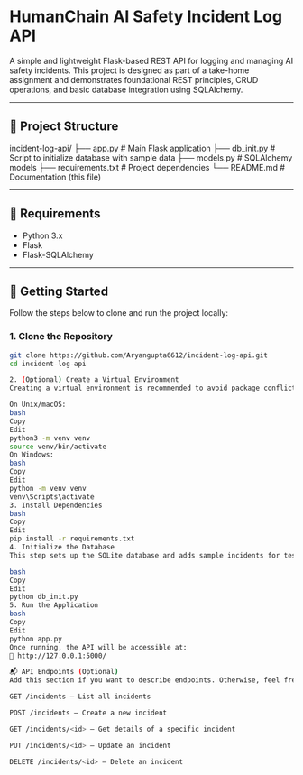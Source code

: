 # HumanChain AI Safety Incident Log API

A simple and lightweight Flask-based REST API for logging and managing AI safety incidents. This project is designed as part of a take-home assignment and demonstrates foundational REST principles, CRUD operations, and basic database integration using SQLAlchemy.

---

## 📁 Project Structure

incident-log-api/ ├── app.py # Main Flask application ├── db_init.py # Script to initialize database with sample data ├── models.py # SQLAlchemy models ├── requirements.txt # Project dependencies └── README.md # Documentation (this file)


---

## 🔧 Requirements

- Python 3.x
- Flask
- Flask-SQLAlchemy

---

## 🚀 Getting Started

Follow the steps below to clone and run the project locally:

### 1. Clone the Repository

```bash
git clone https://github.com/Aryangupta6612/incident-log-api.git
cd incident-log-api

2. (Optional) Create a Virtual Environment
Creating a virtual environment is recommended to avoid package conflicts.

On Unix/macOS:
bash
Copy
Edit
python3 -m venv venv
source venv/bin/activate
On Windows:
bash
Copy
Edit
python -m venv venv
venv\Scripts\activate
3. Install Dependencies
bash
Copy
Edit
pip install -r requirements.txt
4. Initialize the Database
This step sets up the SQLite database and adds sample incidents for testing.

bash
Copy
Edit
python db_init.py
5. Run the Application
bash
Copy
Edit
python app.py
Once running, the API will be accessible at:
📍 http://127.0.0.1:5000/

📬 API Endpoints (Optional)
Add this section if you want to describe endpoints. Otherwise, feel free to remove it.

GET /incidents – List all incidents

POST /incidents – Create a new incident

GET /incidents/<id> – Get details of a specific incident

PUT /incidents/<id> – Update an incident

DELETE /incidents/<id> – Delete an incident